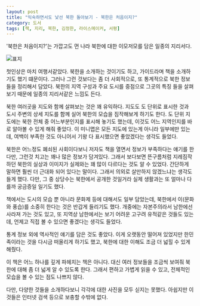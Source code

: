 ```yaml
---
layout: post
title: "익숙하면서도 낯선 북한 돌아보기 - 북한은 처음이지?"
category: 도서
tags: [책, 지리, 북한, 김정한, 라이스메이커, 서평]
---
```


'북한은 처음이지?'는
가깝고도 먼 나라 북한에 대한 이모저모를 담은 일종의 지리서다.

![표지](https://lh3.googleusercontent.com/w_zVII1RSeq7K4dPv-qqnvYuCbmY-1HSy7Bb2uSBI7Px5D0yKvUvb10dmEr_fko_7XpFFfOP_rQGqw=s480)

첫인상은 마치 여행서같았다.
북한을 소개하는 것이기도 하고,
가이드라며 책을 소개하기도 했기 떄문이다.
그러나 그런 것보다는 좀 더 사회적으로, 또 통계적으로 북한 정보들을 정리해서 담았다.
북한의 지역 구성과 주요 도시를 중점으로
그곳의 특징 들을 살펴보기 때문에 일종의 지리서같은 느낌도 든다.

북한 여러곳을 지도와 함께 살펴보는 것은 꽤 유익하다.
지도도 도 단위로 표시한 것과 도시 주변의 상세 지도를 함께 실어
북한의 모습을 짐작해보게 하기도 한다.
도 단위 지도에는 북한 전체 중 어느부분인지를 표시해 놓기도 했는데,
이것도 어느 지역인지를 바로 알아볼 수 있게 해줘 좋았다.
이 미니맵은 모든 지도에 있는게 아니라 일부에만 있는데,
여백이 부족한 것도 아니어서 기왕 다 표시했으면 좋았겠다는 생각도 들었다.

북한은 어느정도 폐쇠된 사회이다보니
저자도 책을 열면서 정보가 부족하다는 얘기를 한다만,
그런것 치고는 꽤나 많은 정보가 담겨있다.
그래서 보다보면 뜬구름처럼 지레짐작하던 북한의 실상과 이미지가
실제와는 꽤 많이 다르다는 것도 알 수 있었다.
간단하게 말하면 훨씬 더 근대화 되어 있다는 말이다.
그래서 의외로 살만하지 않겠느냐는 생각도 들게 했다.
다만, 그 중 상당수는 북한에서 공개한 것일거라
실제 생활과는 또 얼마나 다를까 궁금증일 일기도 했다.

책에서는 도시의 모습 뿐 아니라 문화제 등에 대해서도 일부 담았는데,
북한에서 이(문화와 풍습)를 소중히 한다는 것은 반갑게 들리기도 했다.
개중에는 자본주의라서 남한에선 사라져 가는 것도 있고,
또 지역상 남한에서는 보기 어려운 고구려 유적같은 것들도 있는데,
언제고 직접 볼 수 있으면 좋겠다는 생각도 들었다.

통계 정보 외에 역사적인 얘기를 담은 것도 좋았다.
이게 오랫동안 떨어져 있었지만 한민족이라는 것을 다시금 떠올리게 하기도 했고,
북한에 대한 이해도 조금 더 넓힐 수 있게 해줬다.

이 책은 어느 하나를 깊게 파헤치는 책은 아니다.
대신 여러 정보들을 조금씩 보여줘
북한에 대해 좀 더 넓게 알 수 있도록 한다.
그래서 편하고 가볍게 읽을 수 있고,
전체적인 모습을 볼 수 있는 점도 나쁘지 않다.

다만, 다양한 것들을 소개하다보니 각각에 대한 사진을 모두 싣지는 못했다.
아쉽지만 이것들은 인터넷 검색 등으로 보충할 수밖에 없다.
